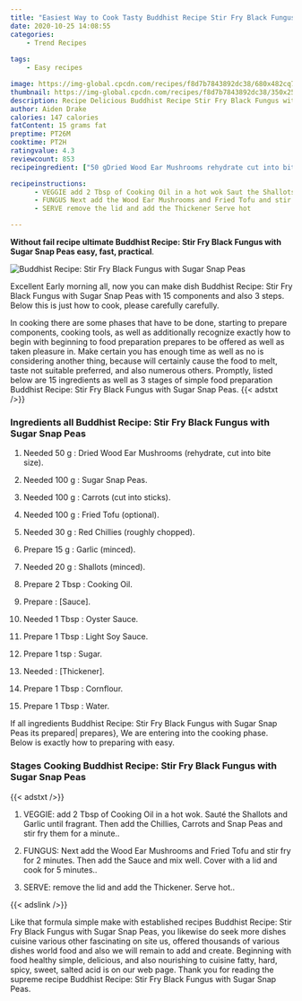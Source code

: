 ```yaml
---
title: "Easiest Way to Cook Tasty Buddhist Recipe Stir Fry Black Fungus with Sugar Snap Peas"
date: 2020-10-25 14:08:55
categories:
    - Trend Recipes
    
tags:
    - Easy recipes

image: https://img-global.cpcdn.com/recipes/f8d7b7843892dc38/680x482cq70/buddhist-recipe-stir-fry-black-fungus-with-sugar-snap-peas-recipe-main-photo.jpg
thumbnail: https://img-global.cpcdn.com/recipes/f8d7b7843892dc38/350x250cq70/buddhist-recipe-stir-fry-black-fungus-with-sugar-snap-peas-recipe-main-photo.jpg
description: Recipe Delicious Buddhist Recipe Stir Fry Black Fungus with Sugar Snap Peas with 15 ingredients and 3 stages of easy cooking.
author: Aiden Drake
calories: 147 calories
fatContent: 15 grams fat
preptime: PT26M
cooktime: PT2H
ratingvalue: 4.3
reviewcount: 853
recipeingredient: ["50 gDried Wood Ear Mushrooms rehydrate cut into bite size", "100 gSugar Snap Peas", "100 gCarrots cut into sticks", "100 gFried Tofu optional", "30 gRed Chillies roughly chopped", "15 gGarlic minced", "20 gShallots minced", "2 TbspCooking Oil", "Sauce", "1 TbspOyster Sauce", "1 TbspLight Soy Sauce", "1 tspSugar", "Thickener", "1 TbspCornflour", "1 TbspWater"]

recipeinstructions: 
      - VEGGIE add 2 Tbsp of Cooking Oil in a hot wok Saut the Shallots and Garlic until fragrant Then add the Chillies Carrots and Snap Peas and stir fry them for a minute 
      - FUNGUS Next add the Wood Ear Mushrooms and Fried Tofu and stir fry for 2 minutes Then add the Sauce and mix well Cover with a lid and cook for 5 minutes 
      - SERVE remove the lid and add the Thickener Serve hot

---
```




**Without fail recipe ultimate Buddhist Recipe: Stir Fry Black Fungus with Sugar Snap Peas easy, fast, practical**. 


![Buddhist Recipe: Stir Fry Black Fungus with Sugar Snap Peas](https://img-global.cpcdn.com/recipes/f8d7b7843892dc38/680x482cq70/buddhist-recipe-stir-fry-black-fungus-with-sugar-snap-peas-recipe-main-photo.jpg "Buddhist Recipe: Stir Fry Black Fungus with Sugar Snap Peas")




Excellent Early morning all, now you can make dish Buddhist Recipe: Stir Fry Black Fungus with Sugar Snap Peas with 15 components and also 3 steps. Below this is just how to cook, please carefully carefully.

In cooking there are some phases that have to be done, starting to prepare components, cooking tools, as well as additionally recognize exactly how to begin with beginning to food preparation prepares to be offered as well as taken pleasure in. Make certain you has enough time as well as no is considering another thing, because will certainly cause the food to melt, taste not suitable preferred, and also numerous others. Promptly, listed below are 15 ingredients as well as 3 stages of simple food preparation Buddhist Recipe: Stir Fry Black Fungus with Sugar Snap Peas.
{{< adstxt />}}

### Ingredients all Buddhist Recipe: Stir Fry Black Fungus with Sugar Snap Peas


1. Needed 50 g : Dried Wood Ear Mushrooms (rehydrate, cut into bite size).

1. Needed 100 g : Sugar Snap Peas.

1. Needed 100 g : Carrots (cut into sticks).

1. Needed 100 g : Fried Tofu (optional).

1. Needed 30 g : Red Chillies (roughly chopped).

1. Prepare 15 g : Garlic (minced).

1. Needed 20 g : Shallots (minced).

1. Prepare 2 Tbsp : Cooking Oil.

1. Prepare  : [Sauce].

1. Needed 1 Tbsp : Oyster Sauce.

1. Prepare 1 Tbsp : Light Soy Sauce.

1. Prepare 1 tsp : Sugar.

1. Needed  : [Thickener].

1. Prepare 1 Tbsp : Cornflour.

1. Prepare 1 Tbsp : Water.



If all ingredients Buddhist Recipe: Stir Fry Black Fungus with Sugar Snap Peas its prepared| prepares}, We are entering into the cooking phase. Below is exactly how to preparing with easy.

### Stages Cooking Buddhist Recipe: Stir Fry Black Fungus with Sugar Snap Peas

{{< adstxt />}}


1. VEGGIE: add 2 Tbsp of Cooking Oil in a hot wok. Sauté the Shallots and Garlic until fragrant. Then add the Chillies, Carrots and Snap Peas and stir fry them for a minute..



1. FUNGUS: Next add the Wood Ear Mushrooms and Fried Tofu and stir fry for 2 minutes. Then add the Sauce and mix well. Cover with a lid and cook for 5 minutes..



1. SERVE: remove the lid and add the Thickener. Serve hot..





{{< adslink />}}

Like that formula simple make with established recipes Buddhist Recipe: Stir Fry Black Fungus with Sugar Snap Peas, you likewise do seek more dishes cuisine various other fascinating on site us, offered thousands of various dishes world food and also we will remain to add and create. Beginning with food healthy simple, delicious, and also nourishing to cuisine fatty, hard, spicy, sweet, salted acid is on our web page. Thank you for reading the supreme recipe Buddhist Recipe: Stir Fry Black Fungus with Sugar Snap Peas.
